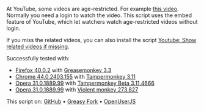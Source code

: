 At YouTube, some videos are age-restricted. For example [this video](https://www.youtube.com/watch?v=HmjUyKejzzI). Normally you need a login to watch the video. This script uses the embed feature of YouTube, which let watchers watch age-restricted videos without login.

If you miss the related videos, you can also install the script [Youtube: Show related videos if missing](https://greasyfork.org/scripts/11734-youtube-show-related-videos-if-missing).

Successfully tested with:
- [Firefox 40.0.2](https://www.mozilla.org/firefox/new/) with [Greasemonkey 3.3](https://addons.mozilla.org/firefox/addon/greasemonkey/)
- [Chrome 44.0.2403.155](https://www.google.com/chrome/) with [Tampermonkey 3.11](https://chrome.google.com/webstore/detail/tampermonkey/dhdgffkkebhmkfjojejmpbldmpobfkfo)
- [Opera 31.0.1889.99](http://www.opera.com/de/computer) with [Tampermonkey Beta 3.11.4666](https://addons.opera.com/extensions/details/tampermonkey-beta/)
- [Opera 31.0.1889.99](http://www.opera.com/de/computer) with [Violent monkey 273.827](https://addons.opera.com/extensions/details/violent-monkey/)

This script on: [GitHub](https://github.com/t-fr/userscripts/tree/master/Bypass%20YouTube%20age%20verification) • [Greasy Fork](https://greasyfork.org/scripts/10032-bypass-youtube-age-verification) • [OpenUserJS](https://openuserjs.org/scripts/tfr/Bypass_YouTube_age_verification)